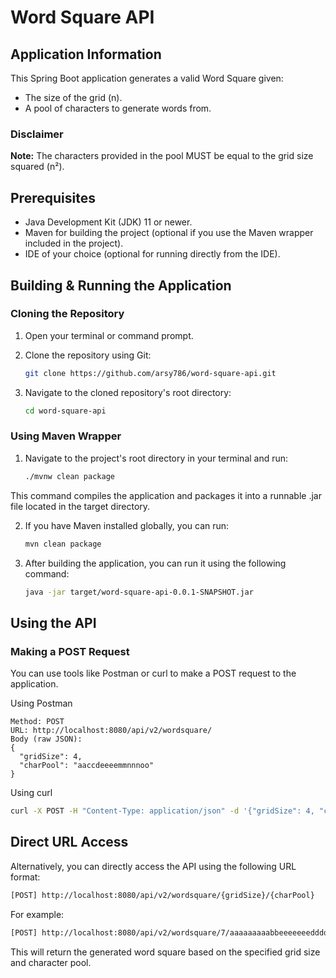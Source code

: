 # Word Square API

## Application Information

This Spring Boot application generates a valid Word Square given:

- The size of the grid (n).
- A pool of characters to generate words from.

### Disclaimer

**Note:** The characters provided in the pool MUST be equal to the grid size squared (n²).

## Prerequisites

- Java Development Kit (JDK) 11 or newer.
- Maven for building the project (optional if you use the Maven wrapper included in the project).
- IDE of your choice (optional for running directly from the IDE).

## Building & Running the Application

### Cloning the Repository

1. Open your terminal or command prompt.

2. Clone the repository using Git:

   ```bash
   git clone https://github.com/arsy786/word-square-api.git
   ```

3. Navigate to the cloned repository's root directory:

   ```bash
   cd word-square-api
   ```

### Using Maven Wrapper

1. Navigate to the project's root directory in your terminal and run:

   ```bash
   ./mvnw clean package
   ```

This command compiles the application and packages it into a runnable .jar file located in the target directory.

2. If you have Maven installed globally, you can run:

   ```bash
   mvn clean package
   ```

3. After building the application, you can run it using the following command:

   ```bash
   java -jar target/word-square-api-0.0.1-SNAPSHOT.jar
   ```

## Using the API

### Making a POST Request

You can use tools like Postman or curl to make a POST request to the application.

Using Postman

    Method: POST
    URL: http://localhost:8080/api/v2/wordsquare/
    Body (raw JSON):
    {
      "gridSize": 4,
      "charPool": "aaccdeeeemmnnnoo"
    }

Using curl

```bash
curl -X POST -H "Content-Type: application/json" -d '{"gridSize": 4, "charPool": "aaccdeeeemmnnnoo"}' http://localhost:8080/api/v2/wordsquare/
```

## Direct URL Access

Alternatively, you can directly access the API using the following URL format:

```bash
[POST] http://localhost:8080/api/v2/wordsquare/{gridSize}/{charPool}
```

For example:

```bash
[POST] http://localhost:8080/api/v2/wordsquare/7/aaaaaaaaabbeeeeeeedddddggmmlloooonnssssrrrruvvyyy
```

This will return the generated word square based on the specified grid size and character pool.
